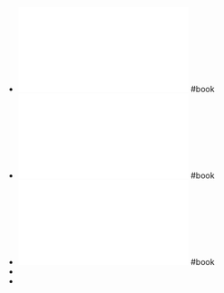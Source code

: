 - ![On-Java-8_En.pdf](../assets/On-Java-8_En_1650002514271_0.pdf) #book
- ![On-Java-8_Zh_latest.pdf](../assets/On-Java-8_Zh_latest_1650002524283_0.pdf) #book
- ![On-Java-8_Zh.pdf](../assets/On-Java-8_Zh_1650002535893_0.pdf) #book
-
-